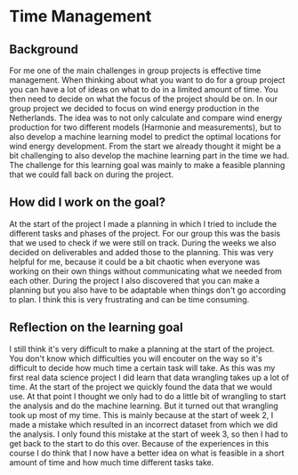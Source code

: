 # Time Management
## Background
For me one of the main challenges in group projects is effective time management. When thinking about what you want to do for a group project you can have a lot of ideas on what to do in a limited amount of time. You then need to decide on what the focus of the project should be on. In our group project we decided to focus on wind energy production in the Netherlands. The idea was to not only calculate and compare wind energy production for two different models (Harmonie and measurements), but to also develop a machine learning model to predict the optimal locations for wind energy development. From the start we already thought it might be a bit challenging to also develop the machine learning part in the time we had. The challenge for this learning goal was mainly to make a feasible planning that we could fall back on during the project.
## How did I work on the goal?
At the start of the project I made a planning in which I tried to include the different tasks and phases of the project. For our group this was the basis that we used to check if we were still on track. During the weeks we also decided on deliverables and added those to the planning. This was very helpful for me, because it could be a bit chaotic when everyone was working on their own things without communicating what we needed from each other. During the project I also discovered that you can make a planning but you also have to be adaptable when things don't go according to plan. I think this is very frustrating and can be time consuming. 
## Reflection on the learning goal
I still think it's very difficult to make a planning at the start of the project. You don't know which difficulties you will encouter on the way so it's difficult to decide how much time a certain task will take. As this was my first real data science project I did learn that data wrangling takes up a lot of time. At the start of the project we quickly found the data that we would use. At that point I thought we only had to do a little bit of wrangling to start the analysis and do the machine learning. But it turned out that wrangling took up most of my time. This is mainly because at the start of week 2, I made a mistake which resulted in an incorrect dataset from which we did the analysis. I only found this mistake at the start of week 3, so then I had to get back to the start to do this over. Because of the experiences in this course I do think that I now have a better idea on what is feasible in a short amount of time and how much time different tasks take. 
